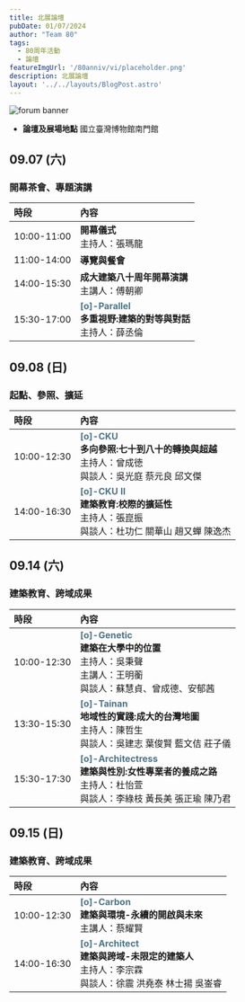 ```yaml
---
title: 北展論壇
pubDate: 01/07/2024
author: "Team 80"
tags:
  - 80周年活動
  - 論壇
featureImgUrl: '/80anniv/vi/placeholder.png'
description: 北展論壇
layout: '../../layouts/BlogPost.astro'
---
```


![forum banner](/80anniv/events/banner-forum.png)


- **論壇及展場地點**  國立臺灣博物館南門館

## 09.07 (六)
### 開幕茶會、專題演講

| 時段          | 內容                                                                                                |
|:------------|:--------------------------------------------------------------------------------------------------|
| 10:00-11:00 | **開幕儀式**<br>主持人：張瑪龍                                                                               |
| 11:00-14:00 | **導覽與餐會**                                                                                         |
| 14:00-15:30 | **成大建築八十周年開幕演講**<br>主講人：傅朝卿                                                                       |
| 15:30-17:00 | <strong style="color: rgb(74, 117, 140);">[o]-Parallel</strong>  <br>**多重視野:建築的對等與對話**<br>主持人：薛丞倫 |

## 09.08 (日)
### 起點、參照、擴延


|時段| 內容                                                                                                                   |
| :- |:---------------------------------------------------------------------------------------------------------------------|
|10:00-12:30| <strong style="color: rgb(74, 117, 140);">[o]-CKU</strong><br>**多向參照:七十到八十的轉換與超越**<br>主持人：曾成徳<br>與談人：吳光庭 蔡元良 邱文傑     |
|14:00-16:30| <strong style="color: rgb(74, 117, 140);"> [o]-CKU II</strong> <br>**建築教育:校際的擴延性**<br>主持人：張崑振<br>與談人：杜功仁 關華山 趙又蟬 陳逸杰 |


## 09.14 (六)
### 建築教育、跨域成果

|時段| 內容                                                                                                     |
| :- |:-------------------------------------------------------------------------------------------------------|
|10:00-12:30|<strong style="color: rgb(74, 117, 140);"> [o]-Genetic</strong><br>**建築在大學中的位置**<br>主持人：吳秉聲<br>主講人：王明蘅<br>與談人：蘇慧貞、曾成德、安郁茜 |
|13:30-15:30|<strong style="color: rgb(74, 117, 140);"> [o]-Tainan </strong><br>**地域性的實踐:成大的台灣地圖** <br>主持人：陳哲生<br>與談人：吳建志 葉俊賢 藍文佶 莊子儀|
|15:30-17:30|<strong style="color: rgb(74, 117, 140);"> [o]-Architectress</strong> <br>**建築與性別:女性專業者的養成之路**<br>主持人：杜怡萱<br>與談人：李綠枝 黃長美 張正瑜 陳乃君                      |


## 09.15 (日)
### 建築教育、跨域成果

|時段| 內容                                                                                                                                 |
| :- |:-----------------------------------------------------------------------------------------------------------------------------------|
|10:00-12:30|<strong style="color: rgb(74, 117, 140);"> [o]-Carbon</strong><br>**建築與環境-永續的開啟與未來**<br>主講人：蔡耀賢                                                    |
|14:00-16:30|<strong style="color: rgb(74, 117, 140);"> [o]-Architect</strong><br>**建築與跨域-未限定的建築人**<br>主持人：李宗霖<br>與談人：徐震 洪堯泰 林⼠揚 吳崟睿|


